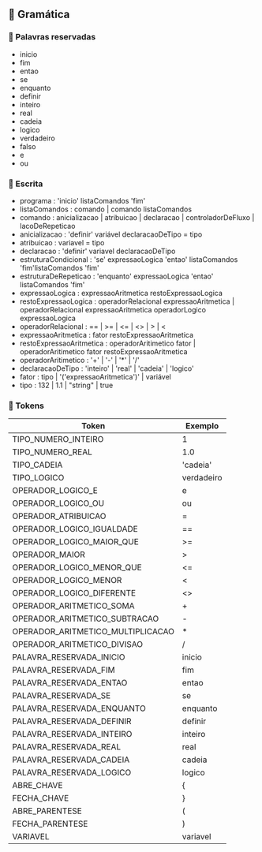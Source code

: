 ## 📕 Gramática

### 🔑 Palavras reservadas
- inicio 
- fim
- entao
- se
- enquanto
- definir
- inteiro
- real
- cadeia
- logico
- verdadeiro
- falso
- e
- ou

### 📐 Escrita
- programa                 : 'inicio' listaComandos 'fim'
- listaComandos            : comando | comando listaComandos
- comando                  : anicializacao | atribuicao | declaracao | controladorDeFluxo | lacoDeRepeticao
- anicializacao            : 'definir' variável declaracaoDeTipo = tipo
- atribuicao               : variavel = tipo
- declaracao               : 'definir' variavel declaracaoDeTipo
- estruturaCondicional     : 'se' expressaoLogica 'entao' listaComandos 'fim'listaComandos 'fim'
- estruturaDeRepeticao     : 'enquanto' expressaoLogica 'entao' listaComandos 'fim'
- expressaoLogica          : expressaoAritmetica restoExpressaoLogica
- restoExpressaoLogica     : operadorRelacional expressaoAritmetica | operadorRelacional expressaoAritmetica operadorLogico expressaoLogica
- operadorRelacional       : == | >= | <= | <> | > | <
- expressaoAritmetica      : fator restoExpressaoAritmetica
- restoExpressaoAritmetica : operadorAritimetico fator | operadorAritimetico fator restoExpressaoAritmetica
- operadorAritimetico      :  '+' | '-' | '*' | '/'
- declaracaoDeTipo         : 'inteiro' | 'real' | 'cadeia' | 'logico'
- fator                    : tipo | '('expressaoAritmetica')' | variável
- tipo                     : 132 | 1.1 | "string" | true

### 💎 Tokens
Token                               | Exemplo
----------------------------------- | ------------------
TIPO_NUMERO_INTEIRO                 | 1
TIPO_NUMERO_REAL                    | 1.0
TIPO_CADEIA                         | 'cadeia'
TIPO_LOGICO                         | verdadeiro | falso
OPERADOR_LOGICO_E                   | e
OPERADOR_LOGICO_OU                  | ou
OPERADOR_ATRIBUICAO                 | =
OPERADOR_LOGICO_IGUALDADE           | ==
OPERADOR_LOGICO_MAIOR_QUE           | >=
OPERADOR_MAIOR                      | >
OPERADOR_LOGICO_MENOR_QUE           | <=
OPERADOR_LOGICO_MENOR               | <
OPERADOR_LOGICO_DIFERENTE           | <>
OPERADOR_ARITMETICO_SOMA            | +
OPERADOR_ARITMETICO_SUBTRACAO       | -
OPERADOR_ARITMETICO_MULTIPLICACAO   | *
OPERADOR_ARITMETICO_DIVISAO         | /
PALAVRA_RESERVADA_INICIO            | inicio
PALAVRA_RESERVADA_FIM               | fim
PALAVRA_RESERVADA_ENTAO             | entao
PALAVRA_RESERVADA_SE                | se
PALAVRA_RESERVADA_ENQUANTO          | enquanto
PALAVRA_RESERVADA_DEFINIR           | definir
PALAVRA_RESERVADA_INTEIRO           | inteiro
PALAVRA_RESERVADA_REAL              | real
PALAVRA_RESERVADA_CADEIA            | cadeia
PALAVRA_RESERVADA_LOGICO            | logico
ABRE_CHAVE                          | {
FECHA_CHAVE                         | }
ABRE_PARENTESE                      | (
FECHA_PARENTESE                     | )
VARIAVEL                            | variavel